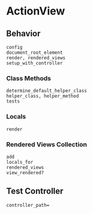 # ActionView

## Behavior

```
config
document_root_element
render, rendered_views
setup_with_controller
```

### Class Methods

```
determine_default_helper_class
helper_class, helper_method
tests
```

### Locals

```
render
```

### Rendered Views Collection

```
add
locals_for
rendered_views
view_rendered?
```

## Test Controller

```
controller_path=
```
